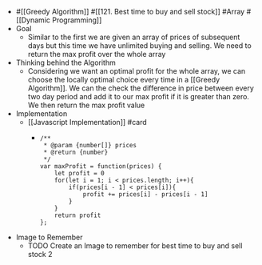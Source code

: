 - #[[Greedy Algorithm]] #[[121. Best time to buy and sell stock]] #Array #[[Dynamic Programming]]
- Goal
	- Similar to the first we are given an array of prices of subsequent days but this time we have unlimited buying and selling. We need to return the max profit over the whole array
- Thinking behind the Algorithm
	- Considering we want an optimal profit for the whole array, we can choose the locally optimal choice every time in a [[Greedy Algorithm]]. We can the check the difference in price between every two day period and add it to our max profit if it is greater than zero. We then return the max profit value
- Implementation
	- [[Javascript Implementation]] #card
		- ```
		  /**
		   * @param {number[]} prices
		   * @return {number}
		   */
		  var maxProfit = function(prices) {
		      let profit = 0
		      for(let i = 1; i < prices.length; i++){
		          if(prices[i - 1] < prices[i]){
		              profit += prices[i] - prices[i - 1]
		          }
		      }
		      return profit
		  };
		  ```
- Image to Remember
	- TODO Create an Image to remember for best time to buy and sell stock 2